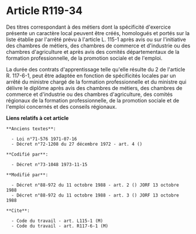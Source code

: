 # Article R119-34

Des titres correspondant à des métiers dont la spécificité d'exercice présente un caractère local peuvent être créés,
homologués et portés sur la liste établie par l'arrêté prévu à l'article L. 115-1 après avis ou sur l'initiative des chambres
de métiers, des chambres de commerce et d'industrie ou des chambres d'agriculture et après avis des comités départementaux de
la formation professionnelle, de la promotion sociale et de l'emploi.

La durée des contrats d'apprentissage telle qu'elle résulte du 2 de l'article R. 117-6-1, peut être adaptée en fonction de
spécificités locales par un arrêté du ministre chargé de la formation professionnelle et du ministre qui délivre le diplôme
après avis des chambres de métiers, des chambres de commerce et d'industrie ou des chambres d'agriculture, des comités
régionaux de la formation professionnelle, de la promotion sociale et de l'emploi concernés et des conseils régionaux.

**Liens relatifs à cet article**

	**Anciens textes**:

	  - Loi n°71-576 1971-07-16
	  - Décret n°72-1208 du 27 décembre 1972 - art. 4 ()

	**Codifié par**:

	  - Décret n°73-1048 1973-11-15

	**Modifié par**:

	  - Décret n°88-972 du 11 octobre 1988 - art. 2 () JORF 13 octobre 1988
	  - Décret n°88-972 du 11 octobre 1988 - art. 3 () JORF 13 octobre 1988

	**Cite**:

	  - Code du travail - art. L115-1 (M)
	  - Code du travail - art. R117-6-1 (M)
